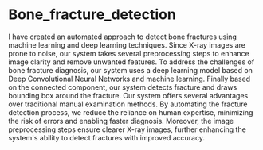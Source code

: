 # Bone_fracture_detection
 I have created an automated approach to detect bone fractures using machine learning  and deep learning techniques. Since X-ray images are prone to noise, our system takes several preprocessing  steps to enhance image clarity and remove unwanted features. To address the challenges of  bone fracture diagnosis, our system uses a deep learning model based on Deep  Convolutional Neural Networks and machine learning. Finally based on the connected  component, our system detects fracture and draws bounding box around the fracture. Our  system offers several advantages over traditional manual examination methods. By  automating the fracture detection process, we reduce the reliance on human expertise,  minimizing the risk of errors and enabling faster diagnosis. Moreover, the image  preprocessing steps ensure clearer X-ray images, further enhancing the system's ability to  detect fractures with improved accuracy.
